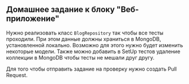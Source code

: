 ## Домашнее задание к блоку "Веб-приложение"

Нужно реализовать класс `BlogRepository` так чтобы все тесты проходили.
При этом данные должны храниться в MongoDB, установленной локально.
Возможно для этого нужно будет изменить некоторые модели.
Также можно добавить в SetUp тестов удаление коллекции в MongoDB чтобы тесты не мешали друг другу.

Для того чтобы отправить задание на проверку нужно создать Pull Request.
